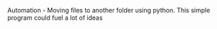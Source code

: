 Automation - Moving files to another folder using python. This simple program could fuel a lot of ideas 
